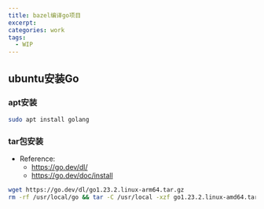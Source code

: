```yaml
---
title: bazel编译go项目
excerpt: 
categories: work
tags:
  - WIP
---
```


## ubuntu安装Go

### apt安装

```bash
sudo apt install golang
```

### tar包安装

- Reference:
  - https://go.dev/dl/
  - https://go.dev/doc/install


```bash
wget https://go.dev/dl/go1.23.2.linux-arm64.tar.gz
rm -rf /usr/local/go && tar -C /usr/local -xzf go1.23.2.linux-amd64.tar.gz
```

